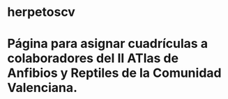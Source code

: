 # herpetoscv
# Página para asignar cuadrículas a colaboradores del II ATlas de Anfibios y Reptiles de la Comunidad Valenciana.
